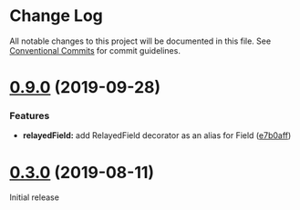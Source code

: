 # Change Log

All notable changes to this project will be documented in this file.
See [Conventional Commits](https://conventionalcommits.org) for commit guidelines.

# [0.9.0](https://github.com/wemaintain/auto-relay/compare/v0.8.1...v0.9.0) (2019-09-28)


### Features

* **relayedField:** add RelayedField decorator as an alias for Field ([e7b0aff](https://github.com/wemaintain/auto-relay/commit/e7b0aff))





# [0.3.0](https://github.com/wemaintain/auto-relay/tree/v0.3.0) (2019-08-11)

Initial release

